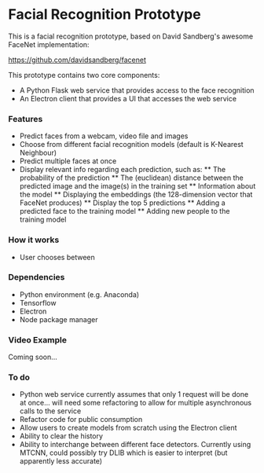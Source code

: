 # Facial Recognition Prototype

This is a facial recognition prototype, based on David Sandberg's awesome FaceNet implementation:

https://github.com/davidsandberg/facenet

This prototype contains two core components:
* A Python Flask web service that provides access to the face recognition
* An Electron client that provides a UI that accesses the web service

### Features
* Predict faces from a webcam, video file and images
* Choose from different facial recognition models (default is K-Nearest Neighbour)
* Predict multiple faces at once
* Display relevant info regarding each prediction, such as:
** The probability of the prediction
** The (euclidean) distance between the predicted image and the image(s) in the training set
** Information about the model
** Displaying the embeddings (the 128-dimension vector that FaceNet produces)
** Display the top 5 predictions
** Adding a predicted face to the training model
** Adding new people to the training model

### How it works
* User chooses between 

### Dependencies
* Python environment (e.g. Anaconda)
* Tensorflow
* Electron
* Node package manager

### Video Example
Coming soon...

### To do
* Python web service currently assumes that only 1 request will be done at once... will need some refactoring to allow for multiple asynchronous calls to the service
* Refactor code for public consumption
* Allow users to create models from scratch using the Electron client
* Ability to clear the history
* Ability to interchange between different face detectors. Currently using MTCNN, could possibly try DLIB which is easier to interpret (but apparently less accurate)
